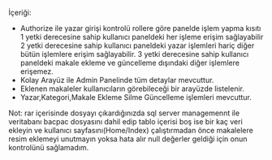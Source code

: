 İçeriği:
- Authorize ile yazar girişi kontrolü rollere göre panelde işlem yapma kısıtı
1 yetki derecesine sahip kullanıcı paneldeki her işleme erişim sağlayabilir
2 yetki derecesine sahip kullanıcı paneldeki yazar işlemleri hariç diğer bütün
işlemlere erişim sağlayabilir.
3 yetki derecesine sahip kullanıcı paneldeki makale ekleme ve güncelleme
dışındaki diğer işlemlere erişemez.
- Kolay Arayüz ile Admin Panelinde tüm detaylar mevcuttur.
- Eklenen makaleler kullanıcıların görebileceği bir arayüzde listelenir.
- Yazar,Kategori,Makale Ekleme Silme Güncelleme işlemleri mevcuttur.

Not: rar içerisinde dosyayı çıkardığınızda sql server managemennt ile veritabanı bacpac dosyasını dahil edip tablo içerisi boş ise bir kaç veri ekleyin ve kullanıcı sayfasını(Home/Index) çalıştırmadan önce makalelere resim eklemeyi unutmayın yoksa hata alır null değerler geldiği için onun kontrolünü sağlamadım.
